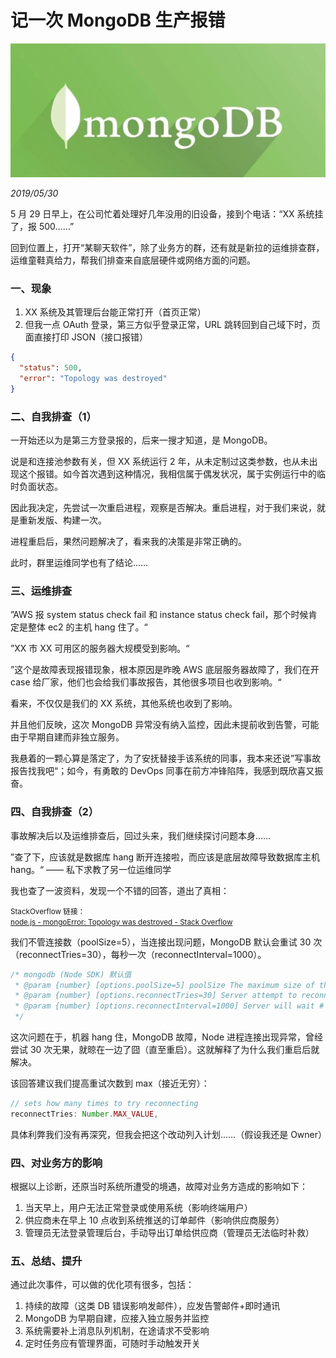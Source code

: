 # 记一次 MongoDB 生产报错

<img src="mongodb.jpeg">

*2019/05/30*

5 月 29 日早上，在公司忙着处理好几年没用的旧设备，接到个电话：“XX 系统挂了，报 500……”

回到位置上，打开“某聊天软件”，除了业务方的群，还有就是新拉的运维排查群，运维童鞋真给力，帮我们排查来自底层硬件或网络方面的问题。

### 一、现象

1. XX 系统及其管理后台能正常打开（首页正常）
2. 但我一点 OAuth 登录，第三方似乎登录正常，URL 跳转回到自己域下时，页面直接打印 JSON（接口报错）

```json
{
  "status": 500,
  "error": "Topology was destroyed"
}
```

### 二、自我排查（1）

一开始还以为是第三方登录报的，后来一搜才知道，是 MongoDB。

说是和连接池参数有关，但 XX 系统运行 2 年，从未定制过这类参数，也从未出现这个报错。如今首次遇到这种情况，我相信属于偶发状况，属于实例运行中的临时负面状态。

因此我决定，先尝试一次重启进程，观察是否解决。重启进程，对于我们来说，就是重新发版、构建一次。

进程重启后，果然问题解决了，看来我的决策是非常正确的。

此时，群里运维同学也有了结论……

### 三、运维排查

”AWS 报 system status check fail 和 instance status check fail，那个时候肯定是整体 ec2 的主机 hang 住了。“

”XX 市 XX 可用区的服务器大规模受到影响。“

”这个是故障表现报错现象，根本原因是昨晚 AWS 底层服务器故障了，我们在开 case 给厂家，他们也会给我们事故报告，其他很多项目也收到影响。“

看来，不仅仅是我们的 XX 系统，其他系统也收到了影响。

并且他们反映，这次 MongoDB 异常没有纳入监控，因此未提前收到告警，可能由于早期自建而非独立服务。

我悬着的一颗心算是落定了，为了安抚替接手该系统的同事，我本来还说”写事故报告找我吧“；如今，有勇敢的 DevOps 同事在前方冲锋陷阵，我感到既欣喜又振奋。

### 四、自我排查（2）

事故解决后以及运维排查后，回过头来，我们继续探讨问题本身……

”查了下，应该就是数据库 hang 断开连接啦，而应该是底层故障导致数据库主机 hang。“ —— 私下求教了另一位运维同学

我也查了一波资料，发现一个不错的回答，道出了真相：

<small>StackOverflow 链接：<br>
[node.js - mongoError: Topology was destroyed - Stack Overflow](https://stackoverflow.com/questions/30909492/mongoerror-topology-was-destroyed/39831825)</small>

我们不管连接数（poolSize=5），当连接出现问题，MongoDB 默认会重试 30 次（reconnectTries=30），每秒一次（reconnectInterval=1000）。

```js
/* mongodb (Node SDK) 默认值
 * @param {number} [options.poolSize=5] poolSize The maximum size of the individual server pool.
 * @param {number} [options.reconnectTries=30] Server attempt to reconnect #times
 * @param {number} [options.reconnectInterval=1000] Server will wait # milliseconds between retries
 */
 ```

这次问题在于，机器 hang 住，MongoDB 故障，Node 进程连接出现异常，曾经尝试 30 次无果，就晾在一边了囧（直至重启）。这就解释了为什么我们重启后就解决。

该回答建议我们提高重试次数到 max（接近无穷）：

```js
// sets how many times to try reconnecting
reconnectTries: Number.MAX_VALUE,
```

具体利弊我们没有再深究，但我会把这个改动列入计划……（假设我还是 Owner）

### 四、对业务方的影响

根据以上诊断，还原当时系统所遭受的境遇，故障对业务方造成的影响如下：

1. 当天早上，用户无法正常登录或使用系统（影响终端用户）
2. 供应商未在早上 10 点收到系统推送的订单邮件（影响供应商服务）
3. 管理员无法登录管理后台，手动导出订单给供应商（管理员无法临时补救）

### 五、总结、提升

通过此次事件，可以做的优化项有很多，包括：

1. 持续的故障（这类 DB 错误影响发邮件），应发告警邮件+即时通讯
2. MongoDB 为早期自建，应接入独立服务并监控
3. 系统需要补上消息队列机制，在途请求不受影响
4. 定时任务应有管理界面，可随时手动触发开关
